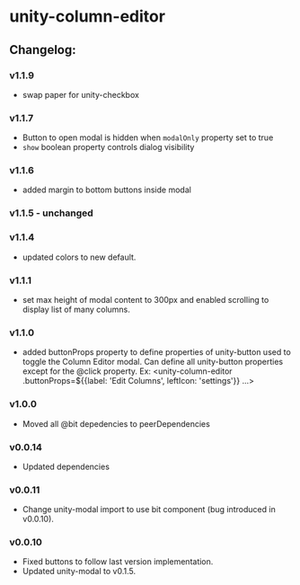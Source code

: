 # unity-column-editor

## Changelog:

### v1.1.9
- swap paper for unity-checkbox

### v1.1.7
- Button to open modal is hidden when `modalOnly` property set to true
- `show` boolean property controls dialog visibility

### v1.1.6
- added margin to bottom buttons inside modal

### v1.1.5 - unchanged

### v1.1.4
- updated colors to new default.

### v1.1.1
- set max height of modal content to 300px and enabled scrolling to display list of many columns.

### v1.1.0
- added buttonProps property to define properties of unity-button used to toggle the Column Editor modal. Can define all unity-button properties except for the @click property.
Ex: <unity-column-editor .buttonProps=${{label: 'Edit Columns', leftIcon: 'settings'}} ...></unity-column-editor>

### v1.0.0
- Moved all @bit depedencies to peerDependencies

### v0.0.14
- Updated dependencies

### v0.0.11
- Change unity-modal import to use bit component (bug introduced in v0.0.10).

### v0.0.10
- Fixed buttons to follow last version implementation.
- Updated unity-modal to v0.1.5.

